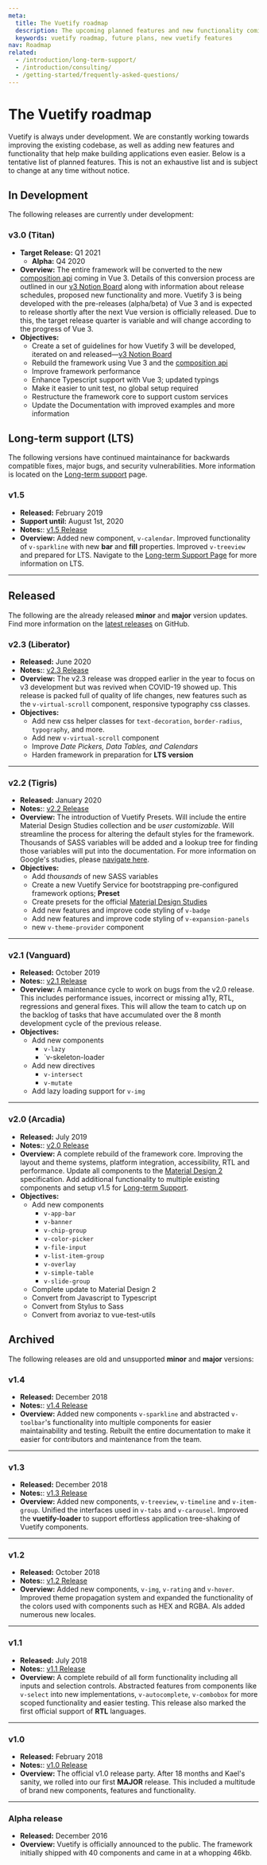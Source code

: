 ```yaml
---
meta:
  title: The Vuetify roadmap
  description: The upcoming planned features and new functionality coming to Vuetify. New components, new directives, and much much more!.
  keywords: vuetify roadmap, future plans, new vuetify features
nav: Roadmap
related:
  - /introduction/long-term-support/
  - /introduction/consulting/
  - /getting-started/frequently-asked-questions/
---
```


# The Vuetify roadmap

Vuetify is always under development. We are constantly working towards improving the existing codebase, as well as adding new features and functionality that help make building applications even easier. Below is a tentative list of planned features. This is not an exhaustive list and is subject to change at any time without notice.

<promoted-ad slug="vuetify-github-sponsors" />

## In Development

The following releases are currently under development:

### v3.0 (Titan)

* **Target Release:** Q1 2021
  * **Alpha:** Q4 2020
* **Overview:**
  The entire framework will be converted to the new [composition api](https://vue-composition-api-rfc.netlify.com/) coming in Vue 3. Details of this conversion process are outlined in our [v3 Notion Board](https://notion.vuetifyjs.com) along with information about release schedules, proposed new functionality and more. Vuetify 3 is being developed with the pre-releases (alpha/beta) of Vue 3 and is expected to release shortly after the next Vue version is officially released. Due to this, the target release quarter is variable and will change according to the progress of Vue 3.
* **Objectives:**
  * Create a set of guidelines for how Vuetify 3 will be developed, iterated on and released—[v3 Notion Board](https://notion.vuetifyjs.com)
  * Rebuild the framework using Vue 3 and the [composition api](https://vue-composition-api-rfc.netlify.com/)
  * Improve framework performance
  * Enhance Typescript support with Vue 3; updated typings
  * Make it easier to unit test, no global setup required
  * Restructure the framework core to support custom services
  * Update the Documentation with improved examples and more information

## Long-term support (LTS)

The following versions have continued maintainance for backwards compatible fixes, major bugs, and security vulnerabilities. More information is located on the [Long-term support](/introduciton/long-term-support/) page.

### v1.5

* **Released:** February 2019
* **Support until:** August 1st, 2020
* **Notes:**: [v1.5 Release](https://github.com/vuetifyjs/vuetify/releases/tag/v1.5.0)
* **Overview:**
  Added new component, `v-calendar`. Improved functionality of `v-sparkline` with new **bar** and **fill** properties. Improved `v-treeview` and prepared for LTS. Navigate to the [Long-term Support Page](/introduction/long-term-support) for more information on LTS.

---

<promoted-ad slug="vuetify-open-collective" />

## Released

The following are the already released **minor** and **major** version updates. Find more information on the [latest releases](https://github.com/vuetifyjs/vuetify/releases/latest) on GitHub.

### v2.3 (Liberator)

* **Released:** June 2020
* **Notes:**: [v2.3 Release](https://github.com/vuetifyjs/vuetify/releases/tag/v2.3.0)
* **Overview:**
  The v2.3 release was dropped earlier in the year to focus on v3 development but was revived when COVID-19 showed up. This release is packed full of quality of life changes, new features such as the `v-virtual-scroll` component, responsive typography css classes.
* **Objectives:**
  * Add new css helper classes for `text-decoration`, `border-radius`, `typography`, and more.
  * Add new `v-virtual-scroll` component
  * Improve *Date Pickers, Data Tables, and Calendars*
  * Harden framework in preparation for **LTS version**

---

### v2.2 (Tigris)

* **Released:** January 2020
* **Notes:**: [v2.2 Release](https://github.com/vuetifyjs/vuetify/releases/tag/v2.2.0)
* **Overview:**
  The introduction of Vuetify Presets. Will include the entire Material Design Studies collection and be _user customizable_. Will streamline the process for altering the default styles for the framework. Thousands of SASS variables will be added and a lookup tree for finding those variables will put into the documentation. For more information on Google's studies, please [navigate here](https://material.io/design/material-studies/about-our-material-studies.html).
* **Objectives:**
  * Add _thousands_ of new SASS variables
  * Create a new Vuetify Service for bootstrapping pre-configured framework options; **Preset**
  * Create presets for the official [Material Design Studies](https://material.io/design/material-studies/about-our-material-studies.html)
  * Add new features and improve code styling of `v-badge`
  * Add new features and improve code styling of `v-expansion-panels`
  * new `v-theme-provider` component

---

### v2.1 (Vanguard)

* **Released:** October 2019
* **Notes:**: [v2.1 Release](https://github.com/vuetifyjs/vuetify/releases/tag/v2.1.0)
* **Overview:**
  A maintenance cycle to work on bugs from the v2.0 release. This includes performance issues, incorrect or missing a11y, RTL, regressions and general fixes. This will allow the team to catch up on the backlog of tasks that have accumulated over the 8 month development cycle of the previous release.
* **Objectives:**
  * Add new components
    * `v-lazy`
    * `v-skeleton-loader
  * Add new directives
    * `v-intersect`
    * `v-mutate`
  * Add lazy loading support for `v-img`

---

### v2.0 (Arcadia)

* **Released:** July 2019
* **Notes:**: [v2.0 Release](https://github.com/vuetifyjs/vuetify/releases/tag/v2.0.0)
* **Overview:**
  A complete rebuild of the framework core. Improving the layout and theme systems, platform integration, accessibility, RTL and performance. Update all components to the [Material Design 2](https://material.io/design/) specification. Add additional functionality to multiple existing components and setup v1.5 for [Long-term Support](/introduction/long-term-support).
* **Objectives:**
  * Add new components
    * `v-app-bar`
    * `v-banner`
    * `v-chip-group`
    * `v-color-picker`
    * `v-file-input`
    * `v-list-item-group`
    * `v-overlay`
    * `v-simple-table`
    * `v-slide-group`
  * Complete update to Material Design 2
  * Convert from Javascript to Typescript
  * Convert from Stylus to Sass
  * Convert from avoriaz to vue-test-utils

## Archived

The following releases are old and unsupported **minor** and **major** versions:

### v1.4

* **Released:** December 2018
* **Notes:**: [v1.4 Release](https://github.com/vuetifyjs/vuetify/releases/tag/v1.4.0)
* **Overview:**
  Added new components `v-sparkline` and abstracted `v-toolbar`'s functionality into multiple components for easier maintainability and testing. Rebuilt the entire documentation to make it easier for contributors and maintenance from the team.

---

### v1.3

* **Released:** December 2018
* **Notes:**: [v1.3 Release](https://github.com/vuetifyjs/vuetify/releases/tag/v1.3.0)
* **Overview:**
  Added new components, `v-treeview`, `v-timeline` and `v-item-group`. Unified the interfaces used in `v-tabs` and `v-carousel`. Improved the **vuetify-loader** to support effortless application tree-shaking of Vuetify components.

---

### v1.2

* **Released:** October 2018
* **Notes:**: [v1.2 Release](https://github.com/vuetifyjs/vuetify/releases/tag/v1.2.0)
* **Overview:**
  Added new components, `v-img`, `v-rating` and `v-hover`. Improved theme propagation system and expanded the functionality of the colors used with components such as HEX and RGBA. Als added numerous new locales.

---

### v1.1

* **Released:** July 2018
* **Notes:**: [v1.1 Release](https://github.com/vuetifyjs/vuetify/releases/tag/v1.1.0)
* **Overview:**
  A complete rebuild of all form functionality including all inputs and selection controls. Abstracted features from components like `v-select` into new implementations, `v-autocomplete`, `v-combobox` for more scoped functionality and easier testing. This release also marked the first official support of **RTL** languages.

---

### v1.0

* **Released:** February 2018
* **Notes:**: [v1.0 Release](https://github.com/vuetifyjs/vuetify/releases/tag/v1.0.0)
* **Overview:**
  The official v1.0 release party. After 18 months and Kael's sanity, we rolled into our first **MAJOR** release. This included a multitude of brand new components, features and functionality.

---

### Alpha release

* **Released:** December 2016
* **Overview:**
  Vuetify is officially announced to the public. The framework initially shipped with 40 components and came in at a whopping 46kb.

<backmatter />
